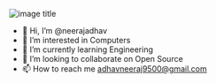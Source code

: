![image title](https://rushter.com/counter.svg)
- 👋 Hi, I’m @neerajadhav
- 👀 I’m interested in Computers
- 🌱 I’m currently learning Engineering
- 💞️ I’m looking to collaborate on Open Source
- 📫 How to reach me adhavneeraj9500@gmail.com

<!---
neerajadhav/neerajadhav is a ✨ special ✨ repository because its `README.md` (this file) appears on your GitHub profile.
You can click the Preview link to take a look at your changes.
--->
